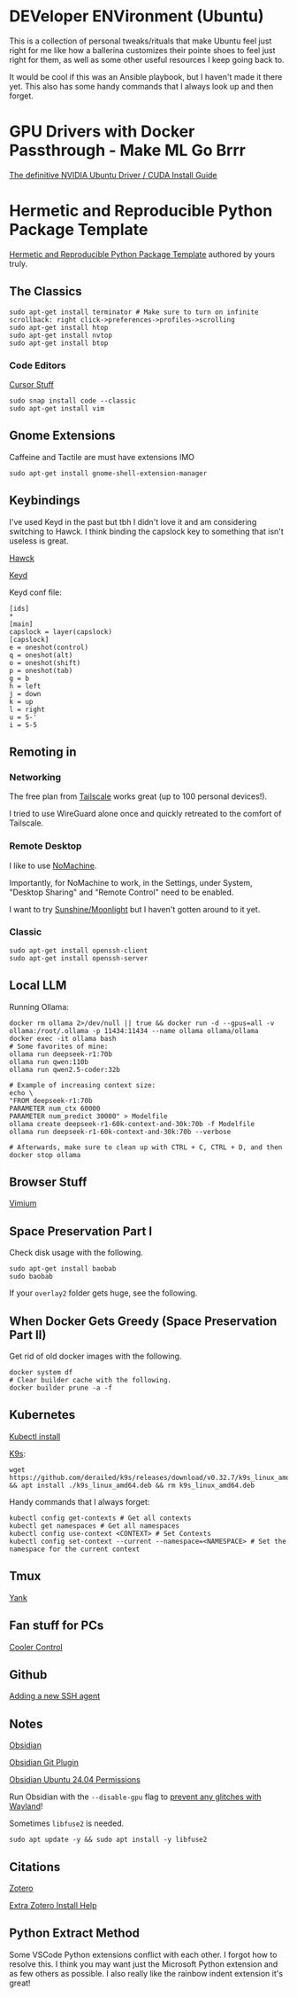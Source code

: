 # DEVeloper ENVironment (Ubuntu) 
This is a collection of personal tweaks/rituals that make Ubuntu feel just right for me like how a ballerina customizes their pointe shoes to feel just right for them, as well as some other useful resources I keep going back to.

It would be cool if this was an Ansible playbook, but I haven't made it there yet. 
This also has some handy commands that I always look up and then forget.

# GPU Drivers with Docker Passthrough - Make ML Go Brrr

[The definitive NVIDIA Ubuntu Driver / CUDA Install Guide](https://github.com/garylvov/dev_env/tree/main/setup_scripts/nvidia)

# Hermetic and Reproducible Python Package Template

[Hermetic and Reproducible Python Package Template](https://github.com/garylvov/pixidock_template) authored by yours truly.


## The Classics
```
sudo apt-get install terminator # Make sure to turn on infinite scrollback: right click->preferences->profiles->scrolling
sudo apt-get install htop
sudo apt-get install nvtop
sudo apt-get install btop
```

### Code Editors

[Cursor Stuff](https://gist.github.com/evgenyneu/5c5c37ca68886bf1bea38026f60603b6)
```
sudo snap install code --classic
sudo apt-get install vim
```

## Gnome Extensions 
Caffeine and Tactile are must have extensions IMO
```
sudo apt-get install gnome-shell-extension-manager
```

## Keybindings 

I've used Keyd in the past but tbh I didn't love it and am considering switching to Hawck. I think binding the capslock key to something that isn't useless is great.

[Hawck](https://github.com/snyball/hawck)

[Keyd](https://github.com/rvaiya/keyd)

Keyd conf file:

```
[ids]
*
[main]
capslock = layer(capslock)
[capslock]
e = oneshot(control)
q = oneshot(alt)
o = oneshot(shift)
p = oneshot(tab)
g = b
h = left
j = down
k = up
l = right
u = S-'
i = S-5
```

## Remoting in

### Networking

The free plan from [Tailscale](https://tailscale.com/) works great (up to 100 personal devices!). 

I tried to use WireGuard alone once and quickly retreated to the comfort of Tailscale.

### Remote Desktop

I like to use [NoMachine](https://www.nomachine.com/).

Importantly, for NoMachine to work, in the Settings, under System, "Desktop Sharing" and "Remote Control" need to be enabled.

I want to try [Sunshine/Moonlight](https://github.com/moonlight-stream/moonlight-docs/wiki/Setup-Guide) but I haven't gotten around to it yet.

### Classic
```
sudo apt-get install openssh-client
sudo apt-get install openssh-server
```

## Local LLM 

Running Ollama: 
```
docker rm ollama 2>/dev/null || true && docker run -d --gpus=all -v ollama:/root/.ollama -p 11434:11434 --name ollama ollama/ollama
docker exec -it ollama bash
# Some favorites of mine:
ollama run deepseek-r1:70b
ollama run qwen:110b
ollama run qwen2.5-coder:32b

# Example of increasing context size:
echo \
"FROM deepseek-r1:70b
PARAMETER num_ctx 60000
PARAMETER num_predict 30000" > Modelfile
ollama create deepseek-r1-60k-context-and-30k:70b -f Modelfile
ollama run deepseek-r1-60k-context-and-30k:70b --verbose

# Afterwards, make sure to clean up with CTRL + C, CTRL + D, and then docker stop ollama
```

## Browser Stuff
[Vimium](https://vimium.github.io/)

## Space Preservation Part I 

Check disk usage with the following.
```
sudo apt-get install baobab
sudo baobab
```

If your ```overlay2``` folder gets huge, see the following.

## When Docker Gets Greedy (Space Preservation Part II)

Get rid of old docker images with the following.

```
docker system df
# Clear builder cache with the following.
docker builder prune -a -f
```


## Kubernetes 
[Kubectl install](https://kubernetes.io/docs/tasks/tools/install-kubectl-linux/)

[K9s](https://github.com/derailed/k9s):
```
wget https://github.com/derailed/k9s/releases/download/v0.32.7/k9s_linux_amd64.deb && apt install ./k9s_linux_amd64.deb && rm k9s_linux_amd64.deb
```

Handy commands that I always forget:
```
kubectl config get-contexts # Get all contexts
kubectl get namespaces # Get all namespaces
kubectl config use-context <CONTEXT> # Set Contexts
kubectl config set-context --current --namespace=<NAMESPACE> # Set the namespace for the current context
```

## Tmux

[Yank](https://github.com/tmux-plugins/tmux-yank)

## Fan stuff for PCs

[Cooler Control](https://github.com/codifryed/coolercontrol/tree/main)

## Github

[Adding a new SSH agent](https://docs.github.com/en/authentication/connecting-to-github-with-ssh/generating-a-new-ssh-key-and-adding-it-to-the-ssh-agent)

## Notes
[Obsidian](https://obsidian.md/)

[Obsidian Git Plugin](https://publish.obsidian.md/git-doc/Start+here)

[Obsidian Ubuntu 24.04 Permissions](https://askubuntu.com/questions/1512287/obsidian-appimage-the-suid-sandbox-helper-binary-was-found-but-is-not-configu)

Run Obsidian with the ``--disable-gpu`` flag to [prevent any glitches with Wayland](https://www.reddit.com/r/hyprland/comments/1aphbfq/comment/krv1np6/?utm_source=share&utm_medium=web3x&utm_name=web3xcss&utm_term=1&utm_content=share_button)!

Sometimes ``libfuse2`` is needed.
```
sudo apt update -y && sudo apt install -y libfuse2
```

## Citations

[Zotero](https://www.zotero.org/download/)

[Extra Zotero Install Help](https://www.zotero.org/support/installation)


## Python Extract Method

Some VSCode Python extensions conflict with each other. I forgot how to resolve this. I think you may want just the Microsoft Python extension and as few others as possible. I also really like the rainbow indent extension it's great!
